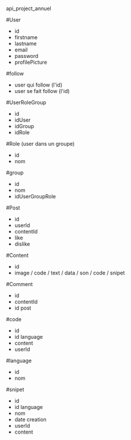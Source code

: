 api_project_annuel


#User
- id
- firstname
- lastname
- email
- password
- profilePicture

#follow
- user qui follow (l'id)
- user se fait follow (l'id)

#UserRoleGroup
- id
- idUser
- idGroup
- idRole

#Role (user dans un groupe)
- id
- nom

#group
- id
- nom
- idUserGroupRole


#Post
- id
- userId
- contentId 
- like
- dislike
	
#Content
- id
- image / code / text / data / son / code / snipet 

#Comment
- id
- contentId
- id post

#code
- id
- id language
- content
- userId

#language
- id
- nom


#snipet
- id
- id language
- nom
- date creation
- userId
- content
